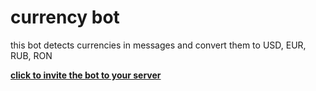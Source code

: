# currency bot
this bot detects currencies in messages and convert them to USD, EUR, RUB, RON

**[click to invite the bot to your server](https://discord.com/api/oauth2/authorize?client_id=972628112569413663&permissions=517543938112&scope=applications.commands%20bot)**